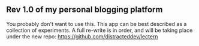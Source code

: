 ## Rev 1.0 of my personal blogging platform

You probably don't want to use this. This app can be best described as a
collection of experiments. A full re-write is in order, and will be
taking place under the new repo:
https://github.com/distracteddev/lectern

